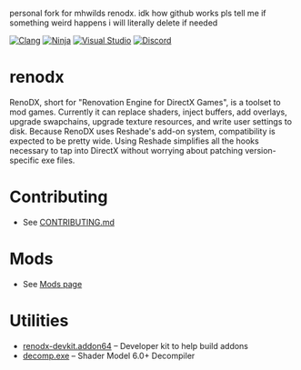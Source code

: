 personal fork for mhwilds renodx. idk how github works pls tell me if something weird happens i will literally delete if needed

[![Clang](https://github.com/clshortfuse/renodx/actions/workflows/clang.yml/badge.svg)](https://github.com/clshortfuse/renodx/actions/workflows/clang.yml) [![Ninja](https://github.com/clshortfuse/renodx/actions/workflows/ninja.yml/badge.svg)](https://github.com/clshortfuse/renodx/actions/workflows/ninja.yml) [![Visual Studio](https://github.com/clshortfuse/renodx/actions/workflows/visual-studio.yml/badge.svg)](https://github.com/clshortfuse/renodx/actions/workflows/visual-studio.yml) [![Discord](https://img.shields.io/discord/1161035767917850784?logo=discord&logoColor=%23fff&label=Discord&labelColor=%235865F2)](https://discord.gg/5WZXDpmbpP)


# renodx
RenoDX, short for "Renovation Engine for DirectX Games", is a toolset to mod games. Currently it can replace shaders, inject buffers, add overlays, upgrade swapchains, upgrade texture resources, and write user settings to disk. Because RenoDX uses Reshade's add-on system, compatibility is expected to be pretty wide. Using Reshade simplifies all the hooks necessary to tap into DirectX without worrying about patching version-specific exe files.


# Contributing

* See [CONTRIBUTING.md](https://github.com/clshortfuse/renodx/blob/main/docs/CONTRIBUTING.md)

# Mods

* See [Mods page](https://github.com/clshortfuse/renodx/wiki/Mods)

# Utilities

* [renodx-devkit.addon64](https://clshortfuse.github.io/renodx/renodx-devkit.addon64) &ndash; Developer kit to help build addons
* [decomp.exe](https://clshortfuse.github.io/renodx/decomp.exe) &ndash; Shader Model 6.0+ Decompiler

